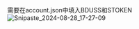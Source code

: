 需要在account.json中填入BDUSS和STOKEN
![Snipaste_2024-08-28_17-27-09](https://github.com/user-attachments/assets/2730fa71-cb49-4417-9f81-ad5f74d108cc)
